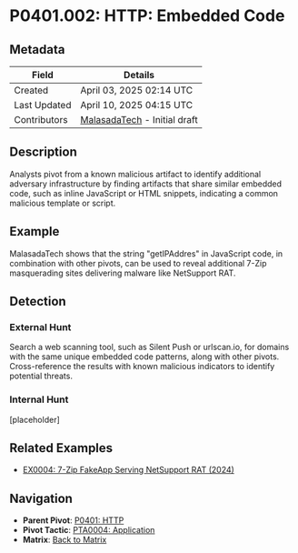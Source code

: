 # P0401.002: HTTP: Embedded Code

## Metadata
| Field          | Details                                      |
|----------------|----------------------------------------------|
| Created        | April 03, 2025 02:14 UTC                    |
| Last Updated   | April 10, 2025 04:15 UTC                     |
| Contributors   | [MalasadaTech](../contributors.md#malasadatech) - Initial draft |

## Description
Analysts pivot from a known malicious artifact to identify additional adversary infrastructure by finding artifacts that share similar embedded code, such as inline JavaScript or HTML snippets, indicating a common malicious template or script.

## Example
MalasadaTech shows that the string "getIPAddres" in JavaScript code, in combination with other pivots, can be used to reveal additional 7-Zip masquerading sites delivering malware like NetSupport RAT.

## Detection

### External Hunt
Search a web scanning tool, such as Silent Push or urlscan.io, for domains with the same unique embedded code patterns, along with other pivots. Cross-reference the results with known malicious indicators to identify potential threats.

### Internal Hunt
[placeholder]

## Related Examples
- [EX0004: 7-Zip FakeApp Serving NetSupport RAT (2024)](../examples/EX0004.md)

## Navigation
- **Parent Pivot**: [P0401: HTTP](P0401.md)
- **Pivot Tactic**: [PTA0004: Application](../pivot-tactics/PTA0004/main.md)
- **Matrix**: [Back to Matrix](../matrix.md)